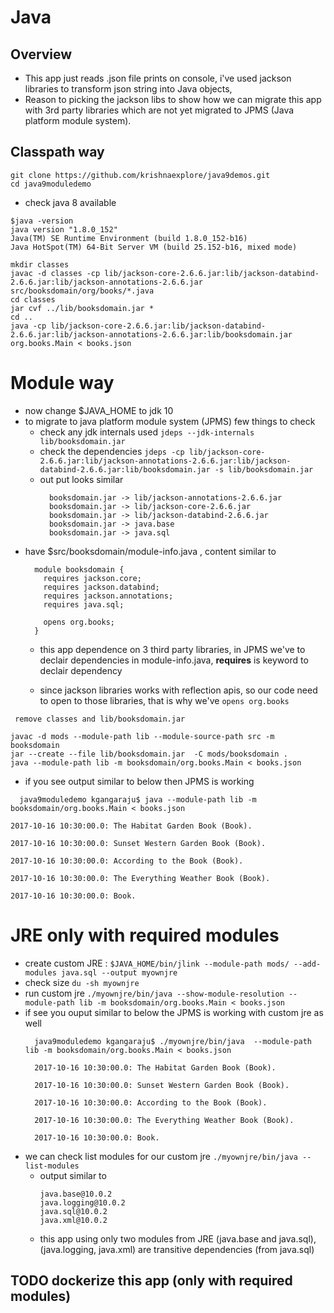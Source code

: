 
# Java
## Overview
 * This app just reads .json file prints on console, i've used jackson libraries to transform json string into Java objects,  
 * Reason to picking the jackson libs to show how we can migrate this app with 3rd party libraries which are not yet migrated to JPMS (Java platform module system).
 
## Classpath way
```
git clone https://github.com/krishnaexplore/java9demos.git
cd java9moduledemo
```
* check java 8 available
```
$java -version
java version "1.8.0_152"
Java(TM) SE Runtime Environment (build 1.8.0_152-b16)
Java HotSpot(TM) 64-Bit Server VM (build 25.152-b16, mixed mode)
```

```
mkdir classes
javac -d classes -cp lib/jackson-core-2.6.6.jar:lib/jackson-databind-2.6.6.jar:lib/jackson-annotations-2.6.6.jar src/booksdomain/org/books/*.java
cd classes
jar cvf ../lib/booksdomain.jar *
cd ..
java -cp lib/jackson-core-2.6.6.jar:lib/jackson-databind-2.6.6.jar:lib/jackson-annotations-2.6.6.jar:lib/booksdomain.jar org.books.Main < books.json 
```

# Module way

* now change $JAVA_HOME to jdk 10
* to migrate to java platform module system (JPMS) few things to check
  * check any jdk internals used ```jdeps --jdk-internals lib/booksdomain.jar```
  * check the dependencies ```jdeps -cp lib/jackson-core-2.6.6.jar:lib/jackson-annotations-2.6.6.jar:lib/jackson-databind-2.6.6.jar:lib/booksdomain.jar -s lib/booksdomain.jar```
  * out put looks similar
    ```
      booksdomain.jar -> lib/jackson-annotations-2.6.6.jar
      booksdomain.jar -> lib/jackson-core-2.6.6.jar
      booksdomain.jar -> lib/jackson-databind-2.6.6.jar
      booksdomain.jar -> java.base
      booksdomain.jar -> java.sql
    ```
* have  $src/booksdomain/module-info.java , content similar to
    ```
      module booksdomain {
        requires jackson.core;
        requires jackson.databind;
        requires jackson.annotations;
        requires java.sql;

        opens org.books;
      }
    ```
  * this app dependence on 3 third party libraries, in JPMS we've to declair dependencies in module-info.java, <b>requires</b> is keyword to declair dependency
  
  * since jackson libraries works with reflection apis, so our code need to open to those libraries, that is why we've ```opens org.books```

``` remove classes and lib/booksdomain.jar```

```
javac -d mods --module-path lib --module-source-path src -m booksdomain
jar --create --file lib/booksdomain.jar  -C mods/booksdomain .
java --module-path lib -m booksdomain/org.books.Main < books.json
```
* if you see output similar to below then JPMS is working
```
  java9moduledemo kgangaraju$ java --module-path lib -m booksdomain/org.books.Main < books.json

2017-10-16 10:30:00.0: The Habitat Garden Book (Book).

2017-10-16 10:30:00.0: Sunset Western Garden Book (Book).

2017-10-16 10:30:00.0: According to the Book (Book).

2017-10-16 10:30:00.0: The Everything Weather Book (Book).

2017-10-16 10:30:00.0: Book.

```
# JRE only with required modules

* create custom JRE : ```$JAVA_HOME/bin/jlink --module-path mods/ --add-modules java.sql --output myownjre```
* check size ```du -sh myownjre```
* run custom jre ```./myownjre/bin/java --show-module-resolution --module-path lib -m booksdomain/org.books.Main < books.json```
* if see you ouput similar to below the JPMS is working with custom jre as well
  ```
    java9moduledemo kgangaraju$ ./myownjre/bin/java  --module-path lib -m booksdomain/org.books.Main < books.json

    2017-10-16 10:30:00.0: The Habitat Garden Book (Book).

    2017-10-16 10:30:00.0: Sunset Western Garden Book (Book).

    2017-10-16 10:30:00.0: According to the Book (Book).

    2017-10-16 10:30:00.0: The Everything Weather Book (Book).

    2017-10-16 10:30:00.0: Book.

  ```
* we can check list modules for our custom jre
  ```./myownjre/bin/java --list-modules```
  * output similar to
    ```
    java.base@10.0.2
    java.logging@10.0.2
    java.sql@10.0.2
    java.xml@10.0.2
    ```
  * this app using only two modules from JRE (java.base and java.sql), (java.logging, java.xml) are transitive dependencies (from java.sql)
## TODO dockerize this app (only with required modules)

